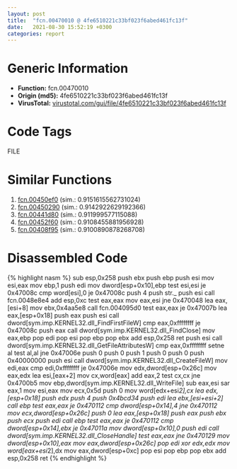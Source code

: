 ```yaml
---
layout: post
title:  "fcn.00470010 @ 4fe6510221c33bf023f6abed461fc13f"
date:   2021-08-30 15:52:19 +0300
categories: report
---
```


# Generic Information
- **Function:** fcn.00470010
- **Origin (md5):** 4fe6510221c33bf023f6abed461fc13f
- **VirusTotal:** [virustotal.com/gui/file/4fe6510221c33bf023f6abed461fc13f][virustotal_ref]

# Code Tags
<span class="tag" id="FILE">FILE</span>


# Similar Functions

1. [fcn.00450ef0][similar_1_ref] (sim.: 0.9151615562731024)
2. [fcn.00450290][similar_2_ref] (sim.: 0.9142922629192366)
3. [fcn.00441d80][similar_3_ref] (sim.: 0.911999577115088)
4. [fcn.00452f60][similar_4_ref] (sim.: 0.9108455881956928)
5. [fcn.00408f95][similar_5_ref] (sim.: 0.9100890878268708)


# Disassembled Code

{% highlight nasm %}
sub esp,0x258
push ebx
push ebp
push esi
mov esi,eax
mov ebp,1
push edi
mov dword[esp+0x10],ebp
test esi,esi
je 0x47008c
cmp word[esi],0
je 0x47008c
push 4
push str._
push esi
call fcn.0048e8e4
add esp,0xc
test eax,eax
mov eax,esi
jne 0x470048
lea eax,[esi+8]
mov ebx,0x4aa5e8
call fcn.004095d0
test eax,eax
je 0x47007b
lea eax,[esp+0x18]
push eax
push esi
call dword[sym.imp.KERNEL32.dll_FindFirstFileW]
cmp eax,0xffffffff
je 0x47008c
push eax
call dword[sym.imp.KERNEL32.dll_FindClose]
mov eax,ebp
pop edi
pop esi
pop ebp
pop ebx
add esp,0x258
ret 
push esi
call dword[sym.imp.KERNEL32.dll_GetFileAttributesW]
cmp eax,0xffffffff
setne al
test al,al
jne 0x47006e
push 0
push 0
push 1
push 0
push 0
push 0x40000000
push esi
call dword[sym.imp.KERNEL32.dll_CreateFileW]
mov edi,eax
cmp edi,0xffffffff
je 0x47006e
mov edx,dword[esp+0x26c]
mov eax,edx
lea esi,[eax+2]
mov cx,word[eax]
add eax,2
test cx,cx
jne 0x4700b5
mov ebp,dword[sym.imp.KERNEL32.dll_WriteFile]
sub eax,esi
sar eax,1
mov esi,eax
mov ecx,0x5d
push 0
mov word[edx+esi*2],cx
lea edx,[esp+0x18]
push edx
push 4
push 0x4bcd34
push edi
lea ebx,[esi+esi+2]
call ebp
test eax,eax
je 0x470112
cmp dword[esp+0x14],4
jne 0x470112
mov ecx,dword[esp+0x26c]
push 0
lea eax,[esp+0x18]
push eax
push ebx
push ecx
push edi
call ebp
test eax,eax
je 0x470112
cmp dword[esp+0x14],ebx
je 0x47011a
mov dword[esp+0x10],0
push edi
call dword[sym.imp.KERNEL32.dll_CloseHandle]
test eax,eax
jne 0x470129
mov dword[esp+0x10],eax
mov eax,dword[esp+0x26c]
pop edi
xor edx,edx
mov word[eax+esi*2],dx
mov eax,dword[esp+0xc]
pop esi
pop ebp
pop ebx
add esp,0x258
ret 
{% endhighlight %}


[similar_1_ref]: /report/fcn.00450ef0@4fe6510221c33bf023f6abed461fc13f
[similar_2_ref]: /report/fcn.00450290@4fe6510221c33bf023f6abed461fc13f
[similar_3_ref]: /report/fcn.00441d80@4fe6510221c33bf023f6abed461fc13f
[similar_4_ref]: /report/fcn.00452f60@289859175c221b107317af7727d26c17
[similar_5_ref]: /report/fcn.00408f95@fbf34fa6d7da2b8e1de5133a8ca34847
[virustotal_ref]: https://www.virustotal.com/gui/file/4fe6510221c33bf023f6abed461fc13f